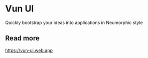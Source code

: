 # Vun UI

Quickly bootstrap your ideas into applications in Neumorphic style

## Read more

https://vun-ui.web.app
